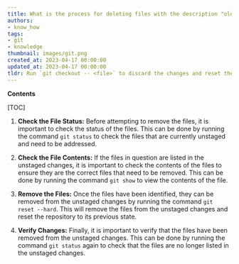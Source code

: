 ```yaml
---
title: What is the process for deleting files with the description "old mode 100755 new mode 100644" from unstaged changes in a git repository?
authors:
- know_how
tags:
- git
- knowledge
thumbnail: images/git.png
created_at: 2023-04-17 00:00:00
updated_at: 2023-04-17 00:00:00
tldr: Run `git checkout -- <file>` to discard the changes and reset the file to its previous state.
---
```


**Contents**

[TOC]

1. **Check the File Status:**
Before attempting to remove the files, it is important to check the status of the files. This can be done by running the command `git status` to check the files that are currently unstaged and need to be addressed.

2. **Check the File Contents:**
If the files in question are listed in the unstaged changes, it is important to check the contents of the files to ensure they are the correct files that need to be removed. This can be done by running the command `git show` to view the contents of the file.

3. **Remove the Files:**
Once the files have been identified, they can be removed from the unstaged changes by running the command `git reset --hard`. This will remove the files from the unstaged changes and reset the repository to its previous state.

4. **Verify Changes:**
Finally, it is important to verify that the files have been removed from the unstaged changes. This can be done by running the command `git status` again to check that the files are no longer listed in the unstaged changes.
